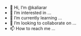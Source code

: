- 👋 Hi, I’m @kaliarar
- 👀 I’m interested in ...
- 🌱 I’m currently learning ...
- 💞️ I’m looking to collaborate on ...
- 📫 How to reach me ...

<!---
kaliarar/kaliarar is a ✨ special ✨ repository because its `README.md` (this file) appears on your GitHub profile.
You can click the Preview link to take a look at your changes.
--->
